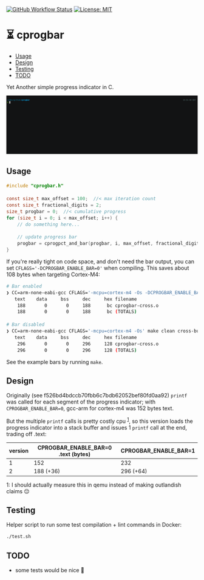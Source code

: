 [![GitHub Workflow
Status](https://img.shields.io/github/workflow/status/noahp/cprogbar/main-ci?style=for-the-badge)](https://github.com/noahp/cprogbar/actions)
[![License:
MIT](https://img.shields.io/badge/License-MIT-blue.svg?style=for-the-badge)](https://opensource.org/licenses/MIT)

<!-- omit in toc -->
# ⏳ cprogbar

- [Usage](#usage)
- [Design](#design)
- [Testing](#testing)
- [TODO](#todo)

Yet Another simple progress indicator in C.

![example](./example.gif)

## Usage

```c
#include "cprogbar.h"

const size_t max_offset = 100;  //< max iteration count
const size_t fractional_digits = 2;
size_t progbar = 0;  //< cumulative progress
for (size_t i = 0; i < max_offset; i++) {
    // do something here...

    // update progress bar
    progbar = cprogpct_and_bar(progbar, i, max_offset, fractional_digits);
}
```

If you're really tight on code space, and don't need the bar output, you can set
`CFLAGS='-DCPROGBAR_ENABLE_BAR=0'` when compiling. This saves about 108 bytes
when targeting Cortex-M4:

```bash
# Bar enabled
❯ CC=arm-none-eabi-gcc CFLAGS='-mcpu=cortex-m4 -Os -DCPROGBAR_ENABLE_BAR=0' make clean cross-build
   text    data     bss     dec     hex filename
    188       0       0     188      bc cprogbar-cross.o
    188       0       0     188      bc (TOTALS)

# Bar disabled
❯ CC=arm-none-eabi-gcc CFLAGS='-mcpu=cortex-m4 -Os' make clean cross-build
   text    data     bss     dec     hex filename
    296       0       0     296     128 cprogbar-cross.o
    296       0       0     296     128 (TOTALS)
```

See the example bars by running `make`.

## Design

Originally (see f526bd4bdccb70fbb6c7bdb62052bef80fd0aa92) `printf` was called
for each segment of the progress indicator; with `CPROGBAR_ENABLE_BAR=0`,
gcc-arm for cortex-m4 was 152 bytes text.

But the multiple `printf` calls is pretty costly cpu <sup>[1](#footnote1)</sup>,
so this version loads the progress indicator into a stack buffer and issues 1
`printf` call at the end, trading off .text:

|version|CPROGBAR_ENABLE_BAR=0 .text (bytes)|CPROGBAR_ENABLE_BAR=1|
|---|---|---|
|1|152|232|
|2|188 (+36)|296 (+64)|

<a name="footnote1">1</a>: I should actually measure this in qemu instead of
making outlandish claims 😔


## Testing

Helper script to run some test compilation + lint commands in Docker:

```bash
./test.sh
```

## TODO

- some tests would be nice :eyes:
